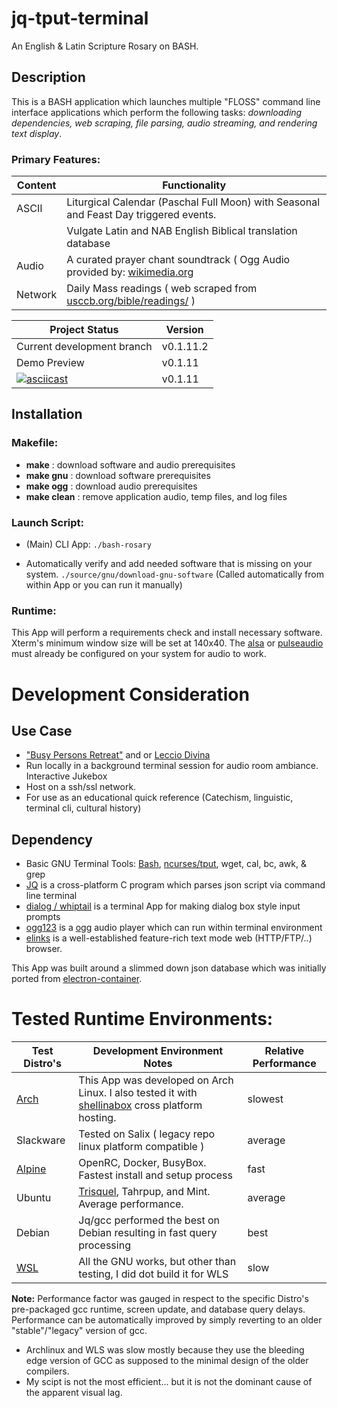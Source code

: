 # jq-tput-terminal

An English & Latin Scripture Rosary on BASH.

## Description

This is a BASH application which launches multiple "FLOSS" command line interface applications which perform the following tasks: *downloading dependencies, web scraping, file parsing, audio streaming, and rendering text display*.

### Primary Features:

| Content | Functionality |
| --- | --- |
| ASCII | Liturgical Calendar (Paschal Full Moon) with Seasonal and Feast Day triggered events. |
| | Vulgate Latin and NAB English Biblical translation database |
| Audio | A curated prayer chant soundtrack ( Ogg Audio provided by: [wikimedia.org](https://commons.wikimedia.org) | [archive.org](archive.org) ) |
| Network | Daily Mass readings ( web scraped from [usccb.org/bible/readings/](usccb.org/bible/readings/) ) |

| Project Status | Version |
| --- | --- |
| Current development branch | v0.1.11.2 |
| Demo Preview | v0.1.11 |
| [![asciicast](https://asciinema.org/a/243201.svg)](https://asciinema.org/a/243201) | v0.1.11 |

## Installation

### Makefile:

* **make** : download software and audio prerequisites
* **make gnu** : download software prerequisites
* **make ogg** : download audio prerequisites
* **make clean** : remove application audio, temp files, and log files

### Launch Script:

- (Main) CLI App: ```./bash-rosary```

- Automatically verify and add needed software that is missing on your system. ```./source/gnu/download-gnu-software``` (Called automatically from within App or you can run it manually)

### Runtime:

This App will perform a requirements check and install necessary software. Xterm's minimum window size will be set at 140x40. The [alsa](http://alsa-project.org/main/index.php/Main_Page) or [pulseaudio](https://www.freedesktop.org/wiki/Software/PulseAudio/) must already be configured on your system for audio to work.

# Development Consideration

## Use Case

- ["Busy Persons Retreat"](https://vocationscava.org/wp-content/uploads/2014/11/ONLINE_BPR_EDITED_October_2013.pdf) and or [Leccio Divina](https://ocarm.org/en/content/lectio/what-lectio-divina)
- Run locally in a background terminal session for audio room ambiance. Interactive Jukebox
- Host on a ssh/ssl network.
- For use as an educational quick reference (Catechism, linguistic, terminal cli, cultural history)

## Dependency

* Basic GNU Terminal Tools: [Bash](https://www.gnu.org/software/bash/), [ncurses/tput](https://ss64.com/bash/tput.html), wget, cal, bc, awk, & grep
* [JQ](https://stedolan.github.io/jq) is a cross-platform C program which parses json script via command line terminal
* [dialog / whiptail](http://linuxcommand.org/lc3_adv_dialog.php) is a terminal App for making dialog box style input prompts
* [ogg123](https://xiph.org/vorbis) is a [ogg](https://xiph.org/vorbis) audio player which can run within terminal environment
* [elinks](http://elinks.or.cz/) is a well-established feature-rich text mode web (HTTP/FTP/..) browser.

This App was built around a slimmed down json database which was initially ported from [electron-container](https://github.com/mezcel/electron-container).

# Tested Runtime Environments:

| Test Distro's | Development Environment Notes | Relative Performance |
| --- | --- | --- |
| [Arch](https://wiki.archlinux.org/) | This App was developed on Arch Linux. I also tested it with [shellinabox](https://aur.archlinux.org/packages/shellinabox-git/) cross platform hosting.| slowest |
| Slackware | Tested on Salix ( legacy repo linux platform compatible ) | average |
| [Alpine](https://alpinelinux.org/about/) | OpenRC, Docker, BusyBox. Fastest install and setup process | fast |
| Ubuntu | [Trisquel](https://trisquel.info), Tahrpup, and Mint. Average performance. | average |
| Debian | Jq/gcc performed the best on Debian resulting in fast query processing | best |
| [WSL](https://docs.microsoft.com/en-us/windows/wsl/about) | All the GNU works, but other than testing, I did dot build it for WLS | slow |

**Note:** Performance factor was gauged in respect to the specific Distro's pre-packaged gcc runtime, screen update, and database query delays. Performance can be automatically improved by simply reverting to an older "stable"/"legacy" version of gcc.
* Archlinux and WLS was slow mostly because they use the bleeding edge version of GCC as supposed to the minimal design of the older compilers.
* My scipt is not the most efficient... but it is not the dominant cause of the apparent visual lag.
